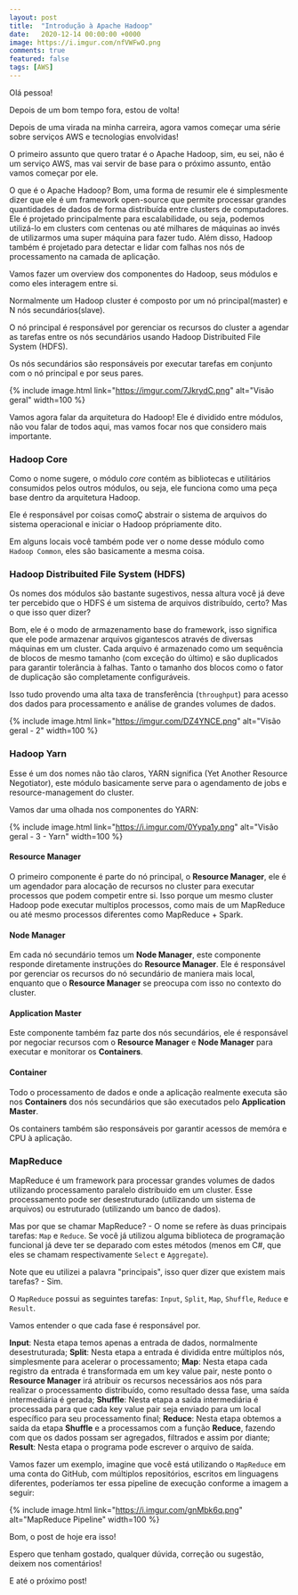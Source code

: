 ```yaml
---
layout: post
title:  "Introdução à Apache Hadoop"
date:   2020-12-14 00:00:00 +0000
image: https://i.imgur.com/nfVWFwO.png
comments: true
featured: false
tags: [AWS] 
--- 
```

 
Olá pessoa!

Depois de um bom tempo fora, estou de volta!

Depois de uma virada na minha carreira, agora vamos começar uma série sobre serviços AWS e tecnologias envolvidas!

<!--more-->

O primeiro assunto que quero tratar é o Apache Hadoop, sim, eu sei, não é um serviço AWS, mas vai servir de base para o próximo assunto, então vamos começar por ele.

O que é o Apache Hadoop? Bom, uma forma de resumir ele é simplesmente dizer que ele é um framework open-source que permite processar grandes quantidades de dados de forma distribuída entre clusters de computadores. Ele é projetado principalmente para escalabilidade, ou seja, podemos utilizá-lo em clusters com centenas ou até milhares de máquinas ao invés de utilizarmos uma super máquina para fazer tudo. Além disso, Hadoop também é projetado para detectar e lidar com falhas nos nós de processamento na camada de aplicação.

Vamos fazer um overview dos componentes do Hadoop, seus módulos e como eles interagem entre si.

Normalmente um Hadoop cluster é composto por um nó principal(master) e N nós secundários(slave).

O nó principal é responsável por gerenciar os recursos do cluster a agendar as tarefas entre os nós secundários usando Hadoop Distribuited File System (HDFS).

Os nós secundários são responsáveis por executar tarefas em conjunto com o nó principal e por seus pares.

{% include image.html link="https://imgur.com/7JkrydC.png" alt="Visão geral" width=100 %}

Vamos agora falar da arquitetura do Hadoop! Ele é dividido entre módulos, não vou falar de todos aqui, mas vamos focar nos que considero mais importante.

### Hadoop Core

Como o nome sugere, o módulo _core_ contém as bibliotecas e utilitários consumidos pelos outros módulos, ou seja, ele funciona como uma peça base dentro da arquitetura Hadoop.

Ele é responsável por coisas comoÇ abstrair o sistema de arquivos do sistema operacional e iniciar o Hadoop própriamente dito.

Em alguns locais você também pode ver o nome desse módulo como `Hadoop Common`, eles são basicamente a mesma coisa.

### Hadoop Distribuited File System (HDFS)

Os nomes dos módulos são bastante sugestivos, nessa altura você já deve ter percebido que o HDFS é um sistema de arquivos distribuído, certo? Mas o que isso quer dizer?

Bom, ele é o modo de armazenamento base do framework, isso significa que ele pode armazenar arquivos gigantescos através de diversas máquinas em um cluster. Cada arquivo é armazenado como um sequência de blocos de mesmo tamanho (com exceção do último) e são duplicados para garantir tolerância à falhas. Tanto o tamanho dos blocos como o fator de duplicação são completamente configuráveis.

Isso tudo provendo uma alta taxa de transferência (`throughput`) para acesso dos dados para processamento e análise de grandes volumes de dados.

{% include image.html link="https://imgur.com/DZ4YNCE.png" alt="Visão geral - 2" width=100 %}

### Hadoop Yarn

Esse é um dos nomes não tão claros, YARN significa (Yet Another Resource Negotiator), este módulo basicamente serve para o agendamento de jobs e resource-management do cluster.

Vamos dar uma olhada nos componentes do YARN:

{% include image.html link="https://i.imgur.com/0Yypa1y.png" alt="Visão geral - 3 - Yarn" width=100 %}

#### Resource Manager

O primeiro componente é parte do nó principal, o **Resource Manager**, ele é um agendador para alocação de recursos no cluster para executar processos que podem competir entre si. Isso porque um mesmo cluster Hadoop pode executar multiplos processos, como mais de um MapReduce ou até mesmo processos diferentes como MapReduce + Spark.

#### Node Manager

Em cada nó secundário temos um **Node Manager**, este componente responde diretamente instruções do **Resource Manager**. Ele é responsável por gerenciar os recursos do nó secundário de maniera mais local, enquanto que o **Resource Manager** se preocupa com isso no contexto do cluster.

#### Application Master

Este componente também faz parte dos nós secundários, ele é responsável por negociar recursos com o **Resource Manager** e **Node Manager** para executar e monitorar os **Containers**. 

#### Container
Todo o processamento de dados e onde a aplicação realmente executa são nos **Containers** dos nós secundários que são executados pelo **Application Master**.

Os containers também são responsáveis por garantir acessos de memóra e CPU à aplicação.

### MapReduce

MapReduce é um framework para processar grandes volumes de dados utilizando processamento paralelo distribuido em um cluster. Esse processamento pode ser desestruturado (utilizando um sistema de arquivos) ou estruturado (utilizando um banco de dados).

Mas por que se chamar MapReduce? - O nome se refere às duas principais tarefas: `Map` e `Reduce`. Se você já utilizou alguma biblioteca de programação funcional já deve ter se deparado com estes métodos (menos em C#, que eles se chamam respectivamente `Select` e `Aggregate`).

Note que eu utilizei a palavra "principais", isso quer dizer que existem mais tarefas? - Sim.

O `MapReduce` possui as seguintes tarefas: `Input`, `Split`, `Map`, `Shuffle`, `Reduce` e `Result`.

Vamos entender o que cada fase é responsável por.

**Input**: Nesta etapa temos apenas a entrada de dados, normalmente desestruturada;
**Split**: Nesta etapa a entrada é dividida entre múltiplos nós, simplesmente para acelerar o processamento;
**Map**: Nesta etapa cada registro da entrada é transformada em um key value pair, neste ponto o **Resource Manager** irá atribuir os recursos necessários aos nós para realizar o processamento distribuído, como resultado dessa fase, uma saída intermediária é gerada;
**Shuffle**: Nesta etapa a saída intermediária é processada para que cada key value pair seja enviado para um local específico para seu processamento final;
**Reduce**: Nesta etapa obtemos a saída da etapa **Shuffle** e a processamos com a função **Reduce**, fazendo com que os dados possam ser agregados, filtrados e assim por diante;
**Result**: Nesta etapa o programa pode escrever o arquivo de saída.

Vamos fazer um exemplo, imagine que você está utilizando o `MapReduce` em uma conta do GitHub, com múltiplos repositórios, escritos em linguagens diferentes, poderíamos ter essa pipeline de execução conforme a imagem a seguir:

{% include image.html link="https://i.imgur.com/gnMbk6q.png" alt="MapReduce Pipeline" width=100 %}


Bom, o post de hoje era isso!

Espero que tenham gostado, qualquer dúvida, correção ou sugestão, deixem nos comentários!

E até o próximo post!

